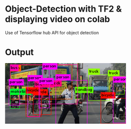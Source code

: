 # Object-Detection with TF2 & displaying video on colab

Use of Tensorflow hub API for object detection




 # Output
![](2.png)
